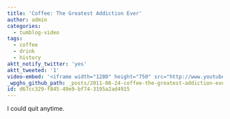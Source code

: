 ```yaml
---
title: 'Coffee: The Greatest Addiction Ever'
author: admin
categories:
  - tumblog-video
tags:
  - coffee
  - drink
  - history
aktt_notify_twitter: 'yes'
aktt_tweeted: '1'
video-embed: '<iframe width="1280" height="750" src="http://www.youtube.com/embed/OTVE5iPMKLg?rel=0&amp;hd=1" frameborder="0" allowfullscreen></iframe>'
_wpghs_github_path: _posts/2011-06-24-coffee-the-greatest-addiction-ever.md
id: d67cc329-f845-49e9-bf74-3195a2ad4915
---
```

<p>I could quit anytime.</p>
